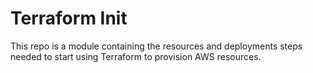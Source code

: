 # Terraform Init

This repo is a module containing the resources and deployments steps needed to start using Terraform to provision AWS resources.